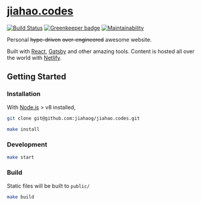 # [jiahao.codes](https://jiahao.codes)

[![Build Status](https://travis-ci.org/jiahaog/jiahao.codes.svg?branch=master)](https://travis-ci.org/jiahaog/jiahao.codes)
[![Greenkeeper badge](https://badges.greenkeeper.io/jiahaog/jiahao.codes.svg)](https://greenkeeper.io/)
[![Maintainability](https://api.codeclimate.com/v1/badges/d38a9c1b83fd46ec56e7/maintainability)](https://codeclimate.com/github/jiahaog/jiahao.codes/maintainability)

Personal ~~hype-driven~~ ~~over-engineered~~ awesome website.

Built with [React](https://reactjs.org/), [Gatsby](https://www.gatsbyjs.org/) and other amazing tools. Content is hosted all over the world with [Netlify](https://www.netlify.com/).

## Getting Started

### Installation

With [Node.js](https://nodejs.org/) > v8 installed,

```bash
git clone git@github.com:jiahaog/jiahao.codes.git

make install
```

### Development

```bash
make start
```

### Build

Static files will be built to `public/`

```bash
make build
```
